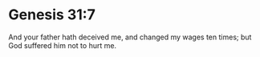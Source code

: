 # Genesis 31:7

And your father hath deceived me, and changed my wages ten times; but God suffered him not to hurt me.